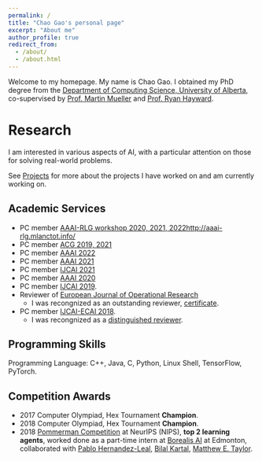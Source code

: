 ```yaml
---
permalink: /
title: "Chao Gao's personal page"
excerpt: "About me"
author_profile: true
redirect_from: 
  - /about/
  - /about.html
---
```


Welcome to my homepage. My name is Chao Gao.  I obtained my PhD degree from the [Department of Computing Science, University of Alberta](http://cs.ualberta.ca), co-supervised by [Prof. Martin Mueller](https://webdocs.cs.ualberta.ca/~mmueller/) and [Prof. Ryan Hayward](https://webdocs.cs.ualberta.ca/~hayward/). 

Research
======

I am interested in various aspects of AI, with a particular attention on those for solving real-world problems. 

See [Projects](/projects/) for more about the projects I have worked on and am currently working on.



Academic Services
------
- PC member [AAAI-RLG workshop 2020, 2021, 2022]()http://aaai-rlg.mlanctot.info/
- PC member [ACG 2019, 2021](#)
- PC member [AAAI 2022](https://aaai.org/Conferences/AAAI-22/)
- PC member [AAAI 2021](https://aaai.org/Conferences/AAAI-21/)
- PC member [IJCAI 2021](https://ijcai-21.org)
- PC member [AAAI 2020](https://aaai.org/Conferences/AAAI-20/)
- PC member [IJCAI 2019](https://ijcai19.org/).
- Reviewer of [European Journal of Operational Research](https://www.journals.elsevier.com/european-journal-of-operational-research/)
   - I was recongnized as an outstanding reviewer, [certificate](OutstandingReviewerEJOR.pdf).
- PC member [IJCAI-ECAI 2018](https://www.ijcai-18.org/).
   - I was recongnized as a [distinguished reviewer](https://www.ijcai-18.org/distinguished-members/).  


Programming Skills
------
Programming Language: C++, Java, C, Python, Linux Shell, TensorFlow, PyTorch.


Competition Awards
------
 - 2017 Computer Olympiad, Hex Tournament **Champion**. 
 - 2018 Computer Olympiad, Hex Tournament **Champion**. 
 - 2018 [Pommerman Competition](https://www.pommerman.com/) at NeurIPS (NIPS), **top 2 learning agents**, worked done as a part-time intern at [Borealis AI](https://www.borealisai.com/en/) at Edmonton, collaborated with [Pablo Hernandez-Leal](https://scholar.google.com/citations?user=ubp1GHsAAAAJ&hl=en), [Bilal Kartal](https://scholar.google.com/citations?user=Q9hKzEwAAAAJ&hl=en), [Matthew E. Taylor](https://scholar.google.com/citations?user=edQgLXcAAAAJ&hl=en).


<script type="text/javascript" id="clustrmaps" src="//cdn.clustrmaps.com/map_v2.js?d=ks1HHRx40JDqCQpww-aK6hlG-ujd51WX5oytEVIXeQs&cl=ffffff&w=a">

</script>

